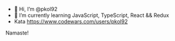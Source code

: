 - 👋 Hi, I’m @pkol92
- 🌱 I’m currently learning JavaScript, TypeScript, React && Redux
- Kata https://www.codewars.com/users/pkol92

Namaste! 
